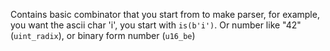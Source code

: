 Contains basic combinator that you start from to make parser, for example, you want the ascii char 'i', you start with `is(b'i')`. Or number like "42" (`uint_radix`), or binary form number (`u16_be`)